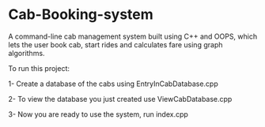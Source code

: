 # Cab-Booking-system

A command-line cab management system built using C++ and OOPS, which lets the user book cab, start rides and calculates fare using graph algorithms.

To run this project:

1- Create a database of the cabs using EntryInCabDatabase.cpp

2- To view the database you just created use ViewCabDatabase.cpp

3- Now you are ready to use the system, run index.cpp